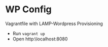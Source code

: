 # WP Config

Vagrantfile with LAMP-Wordpress Provisioning

* Run  `vagrant up`
* Open http:\\localhost:8080 
